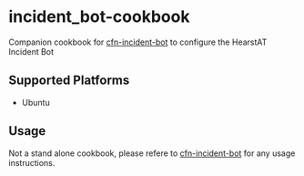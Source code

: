 # incident_bot-cookbook
Companion cookbook for [cfn-incident-bot](https://github.com/HearstAT/cfn-incident-bot) to configure the HearstAT Incident Bot

## Supported Platforms
- Ubuntu

## Usage
Not a stand alone cookbook, please refere to [cfn-incident-bot](https://github.com/HearstAT/cfn-incident-bot) for any usage instructions.

